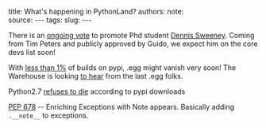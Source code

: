 title: What's happening in PythonLand?
authors: 
note:  
source: ---
tags: 
slug: ---

There is an [ongoing vote](https://discuss.python.org/t/vote-to-promote-dennis-sweeney/13351) to promote Phd student [Dennis Sweeney](https://github.com/sweeneyde). Coming from Tim Peters and publicly approved by Guido, we expect him on the core devs list soon!

With [less than 1%](https://twitter.com/di_codes/status/1486398470479130624?s=20&t=b_GFjGyWkOj9c_3gXdvRtg) of builds on pypi, .egg might vanish very soon! The Warehouse is looking [to hear](https://github.com/pypa/warehouse/issues/10653) from the last .egg folks.


Python2.7 [refuses to die](https://github.com/JulienPalard/python-versions) according to pypi downloads

[PEP 678](https://www.python.org/dev/peps/pep-0678/) -- Enriching Exceptions with Note appears. Basically adding `.__note__` to exceptions.